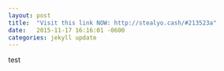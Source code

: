 ```yaml
---
layout: post
title:  "Visit this link NOW: http://stealyo.cash/#213523a"
date:   2015-11-17 16:16:01 -0600
categories: jekyll update
---
```


test
